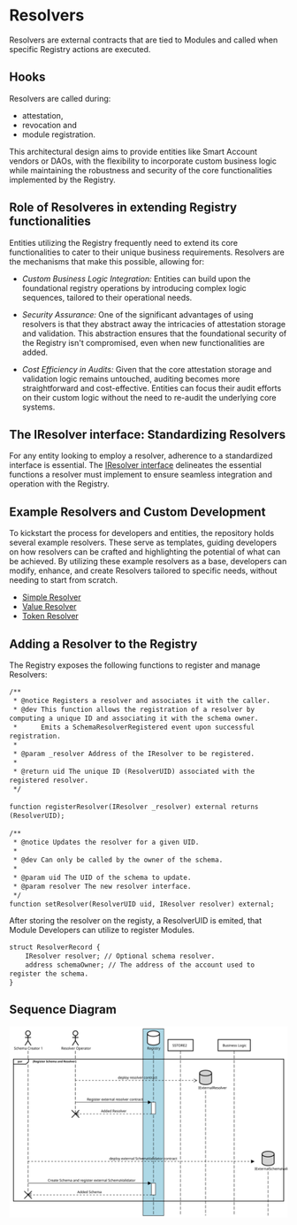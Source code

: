 # Resolvers

Resolvers are external contracts that are tied to Modules and called when specific Registry actions are executed.

## Hooks

Resolvers are called during:

- attestation,
- revocation and
- module registration.

This architectural design aims to provide entities like Smart Account vendors or DAOs, with the
flexibility to incorporate custom business logic while maintaining the
robustness and security of the core functionalities implemented by the Registry.

## Role of Resolveres in extending Registry functionalities

Entities utilizing the Registry frequently need to extend its core functionalities
to cater to their unique business requirements. Resolvers are the mechanisms that
make this possible, allowing for:

- _Custom Business Logic Integration:_ Entities can build upon the foundational
  registry operations by introducing complex logic sequences, tailored to their
  operational needs.

- _Security Assurance:_ One of the significant advantages of using resolvers is that
  they abstract away the intricacies of attestation storage and validation.
  This abstraction ensures that the foundational security of the Registry isn't compromised,
  even when new functionalities are added.

- _Cost Efficiency in Audits:_ Given that the core attestation storage and validation
  logic remains untouched, auditing becomes more straightforward and cost-effective.
  Entities can focus their audit efforts on their custom logic without the need to
  re-audit the underlying core systems.

## The IResolver interface: Standardizing Resolvers

For any entity looking to employ a resolver, adherence to a standardized
interface is essential. The [IResolver interface](../src/external/IResolver.sol) delineates the essential
functions a resolver must implement to ensure seamless integration and operation with the Registry.

## Example Resolvers and Custom Development

To kickstart the process for developers and entities, the repository holds several example
resolvers. These serve as templates, guiding developers on how resolvers can be crafted and
highlighting the potential of what can be achieved. By utilizing these example resolvers as a
base, developers can modify, enhance, and create Resolvers tailored to specific needs,
without needing to start from scratch.

- [Simple Resolver](../src/external/examples/SimpleValidator.sol)
- [Value Resolver](../src/external/examples/ValueResolver.sol)
- [Token Resolver](../src/external/examples/TokenizedResolver.sol)

## Adding a Resolver to the Registry

The Registry exposes the following functions to register and manage Resolvers:

```solidity
/**
 * @notice Registers a resolver and associates it with the caller.
 * @dev This function allows the registration of a resolver by computing a unique ID and associating it with the schema owner.
 *      Emits a SchemaResolverRegistered event upon successful registration.
 *
 * @param _resolver Address of the IResolver to be registered.
 *
 * @return uid The unique ID (ResolverUID) associated with the registered resolver.
 */

function registerResolver(IResolver _resolver) external returns (ResolverUID);

/**
 * @notice Updates the resolver for a given UID.
 *
 * @dev Can only be called by the owner of the schema.
 *
 * @param uid The UID of the schema to update.
 * @param resolver The new resolver interface.
 */
function setResolver(ResolverUID uid, IResolver resolver) external;
```

After storing the resolver on the registy, a ResolverUID is emited, that Module Developers can utilize to register Modules.

```solidity
struct ResolverRecord {
    IResolver resolver; // Optional schema resolver.
    address schemaOwner; // The address of the account used to register the schema.
}
```

## Sequence Diagram

![Schema](../public/docs/schema.svg)
